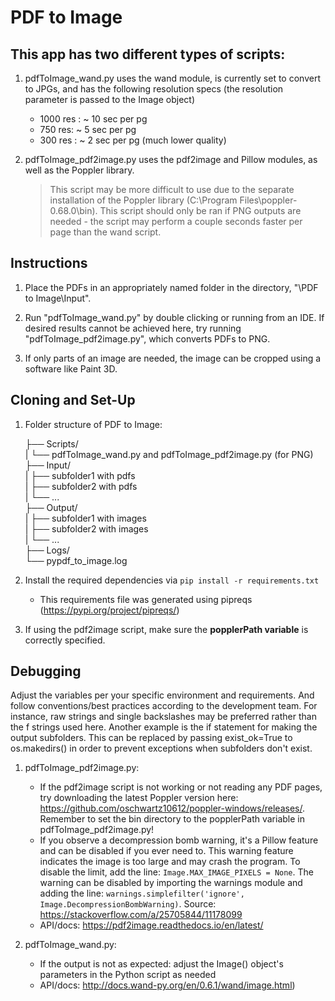 # PDF to Image 
## This app has two different types of scripts:

1. pdfToImage_wand.py uses the wand module, is currently set to convert to JPGs, and has the following resolution specs (the resolution parameter is passed to the Image object)
    - 1000 res : ~ 10 sec per pg
    - 750 res: ~ 5 sec per pg
    - 300 res : ~ 2 sec per pg (much lower quality)

2. pdfToImage_pdf2image.py uses the pdf2image and Pillow modules, as well as the Poppler library. 
    > This script may be more difficult to use due to the separate installation of the Poppler library (C:\\Program Files\\poppler-0.68.0\\bin). 
    > This script should only be ran if PNG outputs are needed - the script may perform a couple seconds faster per page than the wand script. 

## Instructions

1. Place the PDFs in an appropriately named folder in the directory, "\PDF to Image\Input". 

2. Run "pdfToImage_wand.py" by double clicking or running from an IDE. If desired results cannot be achieved here, try running "pdfToImage_pdf2image.py", which converts PDFs to PNG. 

3. If only parts of an image are needed, the image can be cropped using a software like Paint 3D. 

## Cloning and Set-Up 

1. Folder structure of PDF to Image:

    ├── Scripts/
    <br>
    |   └── pdfToImage_wand.py and pdfToImage_pdf2image.py (for PNG)
    <br>
    ├── Input/
    <br>
    |   ├── subfolder1 with pdfs
    <br>
    |   ├── subfolder2 with pdfs
    <br>
    |   └── ...
    <br>
    ├── Output/
    <br>
    |   ├── subfolder1 with images
    <br>
    |   ├── subfolder2 with images
    <br>
    |   └── ...
    <br>
    ├── Logs/
    <br>
        └── pypdf_to_image.log 

2. Install the required dependencies via `pip install -r requirements.txt`
    - This requirements file was generated using pipreqs (https://pypi.org/project/pipreqs/)

3. If using the pdf2image script, make sure the **popplerPath variable** is correctly specified. 

## Debugging

Adjust the variables per your specific environment and requirements.
And follow conventions/best practices according to the development team. For instance, raw strings and single backslashes may be preferred rather than the f strings used here. Another example is the if statement for making the output subfolders. This can be replaced by passing exist_ok=True to os.makedirs() in order to prevent exceptions when subfolders don't exist. 

1. pdfToImage_pdf2image.py: 
    - If the pdf2image script is not working or not reading any PDF pages, try downloading the latest Poppler version here: https://github.com/oschwartz10612/poppler-windows/releases/. Remember to set the bin directory to the popplerPath variable in pdfToImage_pdf2image.py!
    - If you observe a decompression bomb warning, it's a Pillow feature and can be disabled if you ever need to. This warning feature indicates the image is too large and may crash the program. To disable the limit, add the line: `Image.MAX_IMAGE_PIXELS = None`. The warning can be disabled by importing the warnings module and adding the line: `warnings.simplefilter('ignore', Image.DecompressionBombWarning)`. Source: https://stackoverflow.com/a/25705844/11178099 
    - API/docs: https://pdf2image.readthedocs.io/en/latest/ 

2. pdfToImage_wand.py:
    - If the output is not as expected: adjust the Image() object's parameters in the Python script as needed
    - API/docs: http://docs.wand-py.org/en/0.6.1/wand/image.html)